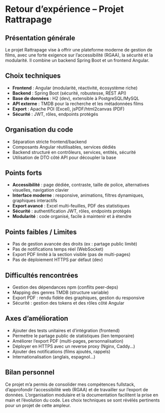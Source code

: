 # Retour d’expérience – Projet Rattrapage

## Présentation générale
Le projet Rattrapage vise à offrir une plateforme moderne de gestion de films, avec une forte exigence sur l’accessibilité (RGAA), la sécurité et la modularité. Il combine un backend Spring Boot et un frontend Angular.

## Choix techniques
- **Frontend** : Angular (modularité, réactivité, écosystème riche)
- **Backend** : Spring Boot (sécurité, robustesse, REST API)
- **Base de données** : H2 (dev), extensible à PostgreSQL/MySQL
- **API externe** : TMDB pour la recherche et les métadonnées films
- **Export** : Apache POI (Excel), jsPDF/html2canvas (PDF)
- **Sécurité** : JWT, rôles, endpoints protégés

## Organisation du code
- Séparation stricte frontend/backend
- Composants Angular réutilisables, services dédiés
- Backend structuré en contrôleurs, services, entités, sécurité
- Utilisation de DTO côté API pour découpler la base

## Points forts
- **Accessibilité** : page dédiée, contraste, taille de police, alternatives visuelles, navigation clavier
- **Interface moderne** : responsive, animations, filtres dynamiques, graphiques interactifs
- **Export avancé** : Excel multi-feuilles, PDF des statistiques
- **Sécurité** : authentification JWT, rôles, endpoints protégés
- **Modularité** : code organisé, facile à maintenir et à étendre

## Points faibles / Limites
- Pas de gestion avancée des droits (ex : partage public limité)
- Pas de notifications temps réel (WebSocket)
- Export PDF limité à la section visible (pas de multi-pages)
- Pas de déploiement HTTPS par défaut (dev)

## Difficultés rencontrées
- Gestion des dépendances npm (conflits peer-deps)
- Mapping des genres TMDB (structure variable)
- Export PDF : rendu fidèle des graphiques, gestion du responsive
- Sécurité : gestion des tokens et des rôles côté Angular

## Axes d’amélioration
- Ajouter des tests unitaires et d’intégration (frontend)
- Permettre le partage public de statistiques (lien temporaire)
- Améliorer l’export PDF (multi-pages, personnalisation)
- Déployer en HTTPS avec un reverse proxy (Nginx, Caddy…)
- Ajouter des notifications (films ajoutés, rappels)
- Internationalisation (anglais, espagnol…)

## Bilan personnel
Ce projet m’a permis de consolider mes compétences fullstack, d’approfondir l’accessibilité web (RGAA) et de travailler sur l’export de données. L’organisation modulaire et la documentation facilitent la prise en main et l’évolution du code. Les choix techniques se sont révélés pertinents pour un projet de cette ampleur. 